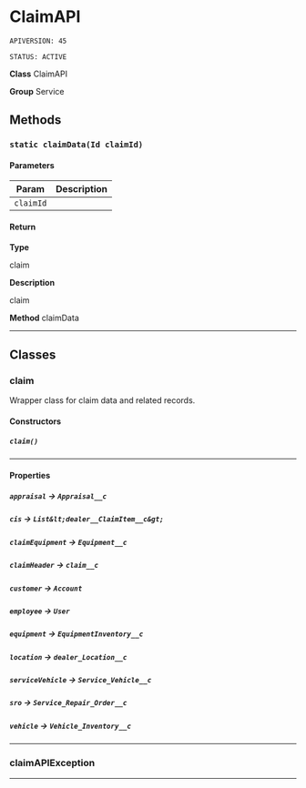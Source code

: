 # ClaimAPI

`APIVERSION: 45`

`STATUS: ACTIVE`



**Class** ClaimAPI


**Group** Service

## Methods
### `static claimData(Id claimId)`
#### Parameters

|Param|Description|
|---|---|
|`claimId`||

#### Return

**Type**

claim

**Description**

claim


**Method** claimData

---
## Classes
### claim

Wrapper class for claim data and related records.

#### Constructors
##### `claim()`
---
#### Properties

##### `appraisal` → `Appraisal__c`


##### `cis` → `List&lt;dealer__ClaimItem__c&gt;`


##### `claimEquipment` → `Equipment__c`


##### `claimHeader` → `claim__c`


##### `customer` → `Account`


##### `employee` → `User`


##### `equipment` → `EquipmentInventory__c`


##### `location` → `dealer_Location__c`


##### `serviceVehicle` → `Service_Vehicle__c`


##### `sro` → `Service_Repair_Order__c`


##### `vehicle` → `Vehicle_Inventory__c`


---

### claimAPIException

---
